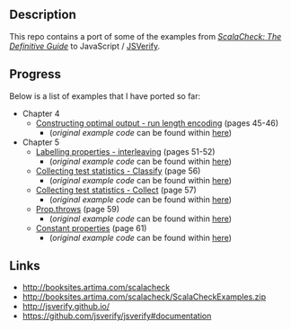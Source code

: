 ## Description

This repo contains a port of some of the examples from [_ScalaCheck: The Definitive Guide_](http://www.artima.com/shop/scalacheck) to JavaScript / [JSVerify](http://jsverify.github.io/).

## Progress

Below is a list of examples that I have ported so far:

* Chapter 4
    * [Constructing optimal output - run length encoding](https://github.com/taylorjg/ScalaCheckBookExamplesInJSVerify/tree/master/src/chapter4) (pages 45-46)
        * (_original example code_ can be found within [here](http://booksites.artima.com/scalacheck/examples/html/ch04.html#sec6))
* Chapter 5
    * [Labelling properties - interleaving](https://github.com/taylorjg/ScalaCheckBookExamplesInJSVerify/tree/master/ScalaCheckBookExamplesInFsCheck2/chapter5) (pages 51-52)
        * (_original example code_ can be found within [here](http://booksites.artima.com/scalacheck/examples/html/ch05.html#sec1))
    * [Collecting test statistics - Classify](https://github.com/taylorjg/ScalaCheckBookExamplesInJSVerify/blob/master/ScalaCheckBookExamplesInFsCheck2/chapter5/classifyingTestStatistics.js) (page 56)
        * (_original example code_ can be found within [here](http://booksites.artima.com/scalacheck/examples/html/ch05.html#sec1))
    * [Collecting test statistics - Collect](https://github.com/taylorjg/ScalaCheckBookExamplesInJSVerify/blob/master/ScalaCheckBookExamplesInFsCheck2/chapter5/collectingTestStatistics.js) (page 57)
        * (_original example code_ can be found within [here](http://booksites.artima.com/scalacheck/examples/html/ch05.html#sec1))
    * [Prop.throws](https://github.com/taylorjg/ScalaCheckBookExamplesInJSVerify/blob/master/ScalaCheckBookExamplesInFsCheck2/chapter5/throws.js) (page 59)
        * (_original example code_ can be found within [here](http://booksites.artima.com/scalacheck/examples/html/ch05.html#sec2))
    * [Constant properties](https://github.com/taylorjg/ScalaCheckBookExamplesInJSVerify/blob/master/ScalaCheckBookExamplesInFsCheck2/chapter5/constantProperties.js)  (page 61)
        * (_original example code_ can be found within [here](http://booksites.artima.com/scalacheck/examples/html/ch05.html#sec2))
     
## Links

* http://booksites.artima.com/scalacheck
* http://booksites.artima.com/scalacheck/ScalaCheckExamples.zip
* http://jsverify.github.io/
* https://github.com/jsverify/jsverify#documentation
